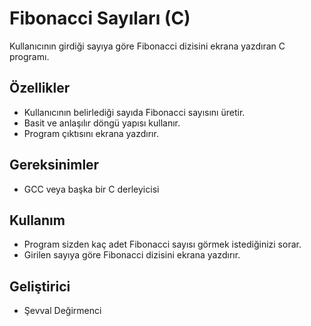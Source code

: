 # Fibonacci Sayıları (C)

Kullanıcının girdiği sayıya göre Fibonacci dizisini ekrana yazdıran C programı.

## Özellikler
- Kullanıcının belirlediği sayıda Fibonacci sayısını üretir.
- Basit ve anlaşılır döngü yapısı kullanır.
- Program çıktısını ekrana yazdırır.

## Gereksinimler
- GCC veya başka bir C derleyicisi

## Kullanım
- Program sizden kaç adet Fibonacci sayısı görmek istediğinizi sorar.
- Girilen sayıya göre Fibonacci dizisini ekrana yazdırır.

## Geliştirici
- Şevval Değirmenci
